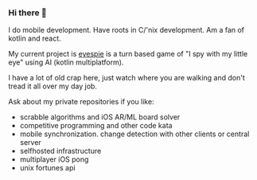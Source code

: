 ### Hi there 👋  

I do mobile development. Have roots in C/'nix development.  Am a fan of kotlin and react.

My current project is [eyespie](https://github.com/hackelia-micrantha/eyespie) is a turn based game of "I spy with my little eye" using AI (kotlin multiplatform).

I have a lot of old crap here, just watch where you are walking and don't tread it all over my day job.

Ask about my private repositories if you like:

* scrabble algorithms and iOS AR/ML board solver
* competitive programming and other code kata
* mobile synchronization. change detection with other clients or central server
* selfhosted infrastructure
* multiplayer iOS pong
* unix fortunes api

<!--

I will speak now in rot13.

V nz zbivat njnl sebz choyvp bcra fbhepr uhof, gubhtu V nz abg fher V pna rkcynva gehgushyyl jul.

V ernyvmr vg vf pbecbengr abj zbfgyl, naq vg vf zbfg bs gur fnzr rtbf naq ovt zbarl gung unir nyernql ehvarq zl qernz bs
orpbzvat n cebtenzzre.

Jung lbh frr urer
 V unir tehqtvatyl yrsg be erchecbfrq sbe rvgure n wbo vagreivrj, erpehvgref be n pnerre cebsvyr...
juvpu VZUB vf abg sha. V unir arire unq nalbar gnxr nal vagrerfg be ivpr irefn.

V yvir naq jbex va n jbeyq bs ntvfz, frkvfz, enpvfz, naq ryvgvfz. Nyy bs gung svygref guebhtu gur pnerre naq
V
cbyvgryl
ershfr. Creuncf vg vf zber pbzcrgvgvir, naq vs fb, jul uryc nalbar bhg vs V chfu nalguvat tbbq.

V nz. Abj lbh pna nqq jungrire lbh jnag gb gur raq bs gung fragrapr, ohg vg jvyy arire or gehr.


**ryjen/ryjen** is a ✨ _special_ ✨ repository because its `README.md` (this file) appears on your GitHub profile.

Here are some ideas to get you started:

- 🔭 I’m currently working on ...
- 🌱 I’m currently learning ...
- 👯 I’m looking to collaborate on ...
- 🤔 I’m looking for help with ...
- 💬 Ask me about ...
- 📫 How to reach me: ...
- 😄 Pronouns: ...
- ⚡ Fun fact: ...
-->
